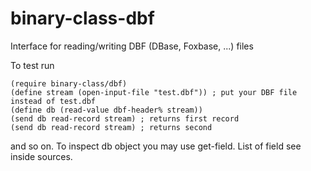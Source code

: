 binary-class-dbf
================

Interface for reading/writing DBF (DBase, Foxbase, ...) files

To test run

```racket
(require binary-class/dbf)
(define stream (open-input-file "test.dbf")) ; put your DBF file instead of test.dbf
(define db (read-value dbf-header% stream))
(send db read-record stream) ; returns first record
(send db read-record stream) ; returns second
```

and so on. To inspect db object you may use get-field. List of field see inside sources.
